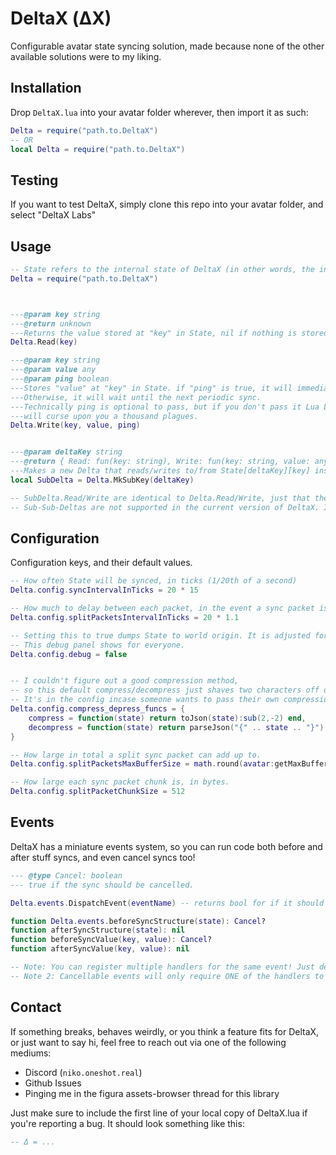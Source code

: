 # DeltaX (ΔX)
Configurable avatar state syncing solution, made because none of the other available solutions were to my liking.

## Installation
Drop `DeltaX.lua` into your avatar folder wherever, then import it as such: 

```lua
Delta = require("path.to.DeltaX")
-- OR
local Delta = require("path.to.DeltaX")
```

## Testing
If you want to test DeltaX, simply clone this repo into your avatar folder, and select "DeltaX Labs"


## Usage

```lua
-- State refers to the internal state of DeltaX (in other words, the internal table that holds your variables)
Delta = require("path.to.DeltaX")



---@param key string
---@return unknown
---Returns the value stored at "key" in State, nil if nothing is stored.
Delta.Read(key)

---@param key string
---@param value any
---@param ping boolean
---Stores "value" at "key" in State. if "ping" is true, it will immediately sync. 
---Otherwise, it will wait until the next periodic sync.
---Technically ping is optional to pass, but if you don't pass it Lua Language Server
---will curse upon you a thousand plagues.
Delta.Write(key, value, ping)


---@param deltaKey string
---@return { Read: fun(key: string), Write: fun(key: string, value: any, ping: boolean): nil }
---Makes a new Delta that reads/writes to/from State[deltaKey][key] instead of State[key]
local SubDelta = Delta.MkSubKey(deltaKey)

-- SubDelta.Read/Write are identical to Delta.Read/Write, just that the location in State it touches is slightly different.
-- Sub-Sub-Deltas are not supported in the current version of DeltaX. In the future, maybe.
```

## Configuration
Configuration keys, and their default values.

```lua
-- How often State will be synced, in ticks (1/20th of a second)
Delta.config.syncIntervalInTicks = 20 * 15

-- How much to delay between each packet, in the event a sync packet is split, in ticks.
Delta.config.splitPacketsIntervalInTicks = 20 * 1.1 

-- Setting this to true dumps State to world origin. It is adjusted for Figura Plaza's Origin room.
-- This debug panel shows for everyone.
Delta.config.debug = false 


-- I couldn't figure out a good compression method,
-- so this default compress/decompress just shaves two characters off of the sync packet.
-- It's in the config incase someone wants to pass their own compression functions.
Delta.config.compress_depress_funcs = {
    compress = function(state) return toJson(state):sub(2,-2) end,
    decompress = function(state) return parseJson("{" .. state .. "}") end
}

-- How large in total a split sync packet can add up to.
Delta.config.splitPacketsMaxBufferSize = math.round(avatar:getMaxBufferSize()/4)

-- How large each sync packet chunk is, in bytes.
Delta.config.splitPacketChunkSize = 512

```

## Events
DeltaX has a miniature events system, so you can run code both before and after stuff syncs, and even cancel syncs too!

```lua
--- @type Cancel: boolean
--- true if the sync should be cancelled.

Delta.events.DispatchEvent(eventName) -- returns bool for if it should cancel. i don't see why you'd call this yourself though.

function Delta.events.beforeSyncStructure(state): Cancel?
function afterSyncStructure(state): nil
function beforeSyncValue(key, value): Cancel?
function afterSyncValue(key, value): nil

-- Note: You can register multiple handlers for the same event! Just declare the function again!
-- Note 2: Cancellable events will only require ONE of the handlers to return true for it to cancel.

```

## Contact
If something breaks, behaves weirdly, or you think a feature fits for DeltaX, or just want to say hi, feel free to reach out via one of the following mediums:
- Discord (`niko.oneshot.real`)
- Github Issues
- Pinging me in the figura assets-browser thread for this library

Just make sure to include the first line of your local copy of DeltaX.lua if you're reporting a bug. It should look something like this: 

```lua
-- Δ = ...
```